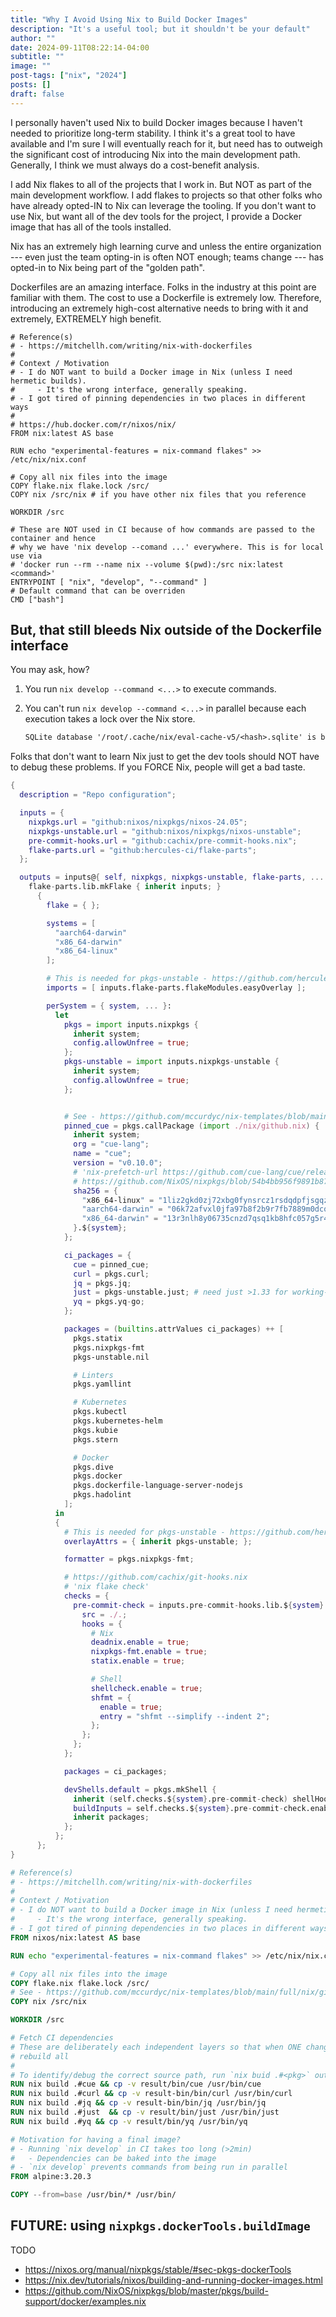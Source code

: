 ```yaml
---
title: "Why I Avoid Using Nix to Build Docker Images"
description: "It's a useful tool; but it shouldn't be your default"
author: ""
date: 2024-09-11T08:22:14-04:00
subtitle: ""
image: ""
post-tags: ["nix", "2024"]
posts: []
draft: false
---
```


I personally haven't used Nix to build Docker images because I haven't needed to
prioritize long-term stability. I think it's a great tool to have available and I'm sure
I will eventually reach for it, but need has to outweigh the significant cost
of introducing Nix into the main development path. Generally, I think we must always
do a cost-benefit analysis.

I add Nix flakes to all of the projects that I work in. But NOT as part of the
main development workflow. I add flakes to projects so that other folks who have
already opted-IN to Nix can leverage the tooling. If you don't want to use Nix,
but want all of the dev tools for the project, I provide a Docker image that has
all of the tools installed.

Nix has an extremely high learning curve and unless the entire organization ---
even just the team opting-in is often NOT enough; teams change --- has opted-in to Nix
being part of the "golden path".

Dockerfiles are an amazing interface. Folks in the industry at this point are
familiar with them. The cost to use a Dockerfile is extremely low. Therefore,
introducing an extremely high-cost alternative needs to bring with it and extremely,
EXTREMELY high benefit.

```docker
# Reference(s)
# - https://mitchellh.com/writing/nix-with-dockerfiles
#
# Context / Motivation
# - I do NOT want to build a Docker image in Nix (unless I need hermetic builds).
#     - It's the wrong interface, generally speaking.
# - I got tired of pinning dependencies in two places in different ways
#
# https://hub.docker.com/r/nixos/nix/
FROM nix:latest AS base

RUN echo "experimental-features = nix-command flakes" >> /etc/nix/nix.conf

# Copy all nix files into the image
COPY flake.nix flake.lock /src/
COPY nix /src/nix # if you have other nix files that you reference

WORKDIR /src

# These are NOT used in CI because of how commands are passed to the container and hence
# why we have 'nix develop --comand ...' everywhere. This is for local use via
# 'docker run --rm --name nix --volume $(pwd):/src nix:latest <command>'
ENTRYPOINT [ "nix", "develop", "--command" ]
# Default command that can be overriden
CMD ["bash"]
```

## But, that still bleeds Nix outside of the Dockerfile interface

You may ask, how?

1. You run `nix develop --command <...>` to execute commands.
1. You can't run `nix develop --command <...>` in parallel because each execution takes a lock over the Nix store.

    ```txt
    SQLite database '/root/.cache/nix/eval-cache-v5/<hash>.sqlite' is busy
    ```

Folks that don't want to learn Nix just to get the dev tools should NOT have to
debug these problems. If you FORCE Nix, people will get a bad taste.

```nix
{
  description = "Repo configuration";

  inputs = {
    nixpkgs.url = "github:nixos/nixpkgs/nixos-24.05";
    nixpkgs-unstable.url = "github:nixos/nixpkgs/nixos-unstable";
    pre-commit-hooks.url = "github:cachix/pre-commit-hooks.nix";
    flake-parts.url = "github:hercules-ci/flake-parts";
  };

  outputs = inputs@{ self, nixpkgs, nixpkgs-unstable, flake-parts, ... }:
    flake-parts.lib.mkFlake { inherit inputs; }
      {
        flake = { };

        systems = [
          "aarch64-darwin"
          "x86_64-darwin"
          "x86_64-linux"
        ];

        # This is needed for pkgs-unstable - https://github.com/hercules-ci/flake-parts/discussions/105
        imports = [ inputs.flake-parts.flakeModules.easyOverlay ];

        perSystem = { system, ... }:
          let
            pkgs = import inputs.nixpkgs {
              inherit system;
              config.allowUnfree = true;
            };
            pkgs-unstable = import inputs.nixpkgs-unstable {
              inherit system;
              config.allowUnfree = true;
            };


            # See - https://github.com/mccurdyc/nix-templates/blob/main/full/nix/github.nix
            pinned_cue = pkgs.callPackage (import ./nix/github.nix) {
              inherit system;
              org = "cue-lang";
              name = "cue";
              version = "v0.10.0";
              # 'nix-prefetch-url https://github.com/cue-lang/cue/releases/download/v0.10.0/cue_v0.10.0_darwin_arm64.tar.gz'
              # https://github.com/NixOS/nixpkgs/blob/54b4bb956f9891b872904abdb632cea85a033ff2/doc/build-helpers/fetchers.chapter.md#update-source-hash-with-the-fake-hash-method
              sha256 = {
                "x86_64-linux" = "1liz2gkd0zj72xbg0fynsrcz1rsdqdpfjsgqzwbzv54wyrv9qi4g";
                "aarch64-darwin" = "06k72afvxl0jfa97b8f2b9r7fb7889m0dcqgx2hl6bv8ifp5sbpp";
                "x86_64-darwin" = "13r3nlh8y06735cnzd7qsq1kb8hfc057g5r4yvwfi2jjhyysrmnd";
              }.${system};
            };

            ci_packages = {
              cue = pinned_cue;
              curl = pkgs.curl;
              jq = pkgs.jq;
              just = pkgs-unstable.just; # need just >1.33 for working-directory setting
              yq = pkgs.yq-go;
            };

            packages = (builtins.attrValues ci_packages) ++ [
              pkgs.statix
              pkgs.nixpkgs-fmt
              pkgs-unstable.nil

              # Linters
              pkgs.yamllint

              # Kubernetes
              pkgs.kubectl
              pkgs.kubernetes-helm
              pkgs.kubie
              pkgs.stern

              # Docker
              pkgs.dive
              pkgs.docker
              pkgs.dockerfile-language-server-nodejs
              pkgs.hadolint
            ];
          in
          {
            # This is needed for pkgs-unstable - https://github.com/hercules-ci/flake-parts/discussions/105
            overlayAttrs = { inherit pkgs-unstable; };

            formatter = pkgs.nixpkgs-fmt;

            # https://github.com/cachix/git-hooks.nix
            # 'nix flake check'
            checks = {
              pre-commit-check = inputs.pre-commit-hooks.lib.${system}.run {
                src = ./.;
                hooks = {
                  # Nix
                  deadnix.enable = true;
                  nixpkgs-fmt.enable = true;
                  statix.enable = true;

                  # Shell
                  shellcheck.enable = true;
                  shfmt = {
                    enable = true;
                    entry = "shfmt --simplify --indent 2";
                  };
                };
              };
            };

            packages = ci_packages;

            devShells.default = pkgs.mkShell {
              inherit (self.checks.${system}.pre-commit-check) shellHook;
              buildInputs = self.checks.${system}.pre-commit-check.enabledPackages;
              inherit packages;
            };
          };
      };
}
```

```dockerfile
# Reference(s)
# - https://mitchellh.com/writing/nix-with-dockerfiles
#
# Context / Motivation
# - I do NOT want to build a Docker image in Nix (unless I need hermetic builds).
#     - It's the wrong interface, generally speaking.
# - I got tired of pinning dependencies in two places in different ways
FROM nixos/nix:latest AS base

RUN echo "experimental-features = nix-command flakes" >> /etc/nix/nix.conf

# Copy all nix files into the image
COPY flake.nix flake.lock /src/
# See - https://github.com/mccurdyc/nix-templates/blob/main/full/nix/github.nix
COPY nix /src/nix

WORKDIR /src

# Fetch CI dependencies
# These are deliberately each independent layers so that when ONE changes, we dont
# rebuild all
#
# To identify/debug the correct source path, run `nix buid .#<pkg>` outside of the dockerfile
RUN nix build .#cue && cp -v result/bin/cue /usr/bin/cue
RUN nix build .#curl && cp -v result-bin/bin/curl /usr/bin/curl
RUN nix build .#jq && cp -v result-bin/bin/jq /usr/bin/jq
RUN nix build .#just  && cp -v result/bin/just /usr/bin/just
RUN nix build .#yq && cp -v result/bin/yq /usr/bin/yq

# Motivation for having a final image?
# - Running `nix develop` in CI takes too long (>2min)
#   - Dependencies can be baked into the image
# - `nix develop` prevents commands from being run in parallel
FROM alpine:3.20.3

COPY --from=base /usr/bin/* /usr/bin/
```

## FUTURE: using `nixpkgs.dockerTools.buildImage`

TODO

- https://nixos.org/manual/nixpkgs/stable/#sec-pkgs-dockerTools
- https://nix.dev/tutorials/nixos/building-and-running-docker-images.html
- https://github.com/NixOS/nixpkgs/blob/master/pkgs/build-support/docker/examples.nix
